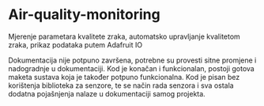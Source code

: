 # Air-quality-monitoring
Mjerenje parametara kvalitete zraka, automatsko upravljanje kvalitetom zraka, prikaz podataka putem Adafruit IO 

Dokumentacija nije potpuno završena, potrebne su provesti sitne promjene i nadogradnje u dokumentaciji. 
Kod je konačan i funkcionalan, postoji gotova maketa sustava koja je također potpuno funkcionalna. 
Kod je pisan bez korištenja biblioteka za senzore, te se način rada senzora i sva ostala dodatna pojašnjenja nalaze u dokumentaciji samog projekta.
